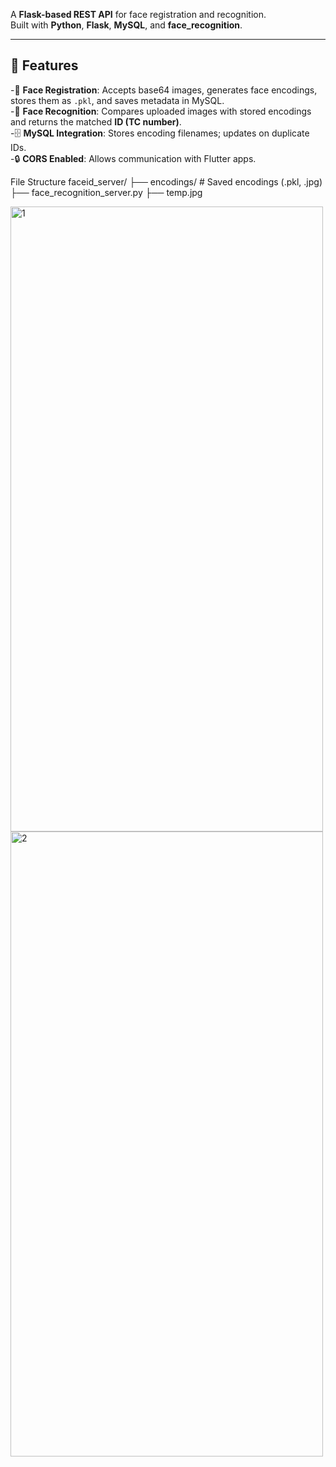 
A **Flask-based REST API** for face registration and recognition.  
Built with **Python**, **Flask**, **MySQL**, and **face_recognition**.

---

## 🚀 Features
-📌 **Face Registration**: Accepts base64 images, generates face encodings, stores them as `.pkl`, and saves metadata in MySQL.  
-🔑 **Face Recognition**: Compares uploaded images with stored encodings and returns the matched **ID (TC number)**.  
-🗄️ **MySQL Integration**: Stores encoding filenames; updates on duplicate IDs.  
-🔒 **CORS Enabled**: Allows communication with Flutter apps. 

File Structure
faceid_server/
├── encodings/ # Saved encodings (.pkl, .jpg)
├── face_recognition_server.py
├── temp.jpg


<img width="500" height="1000" alt="1" src="https://github.com/user-attachments/assets/babc9dac-a299-4fdb-a642-fbb4592fb43e" />

<img width="500" height="1000" alt="2" src="https://github.com/user-attachments/assets/ace28dfc-923b-4f75-90c7-66a9d7cf2c26" />

